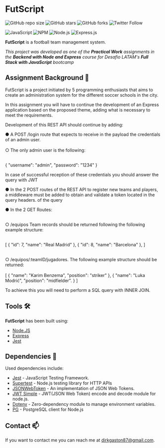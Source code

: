 # FutScript

![GitHub repo size](https://img.shields.io/github/repo-size/DirkGaston/futscript)
![GitHub stars](https://img.shields.io/github/stars/DirkGaston/futscript?style=social)
![GitHub forks](https://img.shields.io/github/forks/DirkGaston/futscript?style=social)
![Twitter Follow](https://img.shields.io/twitter/follow/DirkGrave?style=social)

![JavaScript](https://img.shields.io/badge/javascript-%23323330.svg?logo=javascript&logoColor=%23F7DF1E&style=for-the-badge)
![NPM ](https://img.shields.io/badge/NPM-%23000000.svg?logo=npm&logoColor=white&style=for-the-badge)
![Node.js ](https://img.shields.io/badge/node.js-6DA55F?logo=node.js&logoColor=white&style=for-the-badge)
![Express.js](https://img.shields.io/badge/express.js-%23404d59.svg?logo=express&logoColor=%2361DAFB&style=for-the-badge)

**FutScript** is a football team management system.

_This project was developed as one of the **Practical Work** assignments in the **Backend with Node and Express** course for Desafio LATAM's **Full Stack with JavaScript** bootcamp_

## Assignment Background 📖

FutScript is a project initiated by 5 programming enthusiasts that aims to create an administration system for the different soccer schools in the city.

In this assignment you will have to continue the development of an Express application based on the proposed theme, adding what is necessary to meet the requirements.

Development of this REST API should continue by adding:

● A POST /login route that expects to receive in the payload the credentials of an admin user. <br><br>
○ The only admin user is the following: <br><br>

{
"username": "admin",
"password": "1234"
}

In case of successful reception of these credentials you should answer the query with JWT

● In the 2 POST routes of the REST API to register new teams and players, a middleware must be added to obtain and validate a token located in the query headers.
of the query

● In the 2 GET Routes: <br><br>

○ /equipos
Team records should be returned following the following example structure: <br><br>

[
{
"id": 7,
"name": "Real Madrid"
},
{
"id": 8,
"name": "Barcelona"
},
] <br><br>

○ /equipos/:teamID/jugadores.
The following example structure should be returned: <br><br>
[
{
"name": "Karim Benzema",
"position": "striker"
},
{
"name": "Luka Modrić",
"position": "midfielder".
}
]

To achieve this you will need to perform a SQL query with INNER JOIN.

## Tools 🛠️

**FutScript** has been built using:

- [Node.JS](https://nodejs.org/en/)
- [Express](https://expressjs.com/)
- [Jest](https://jestjs.io/)

## Dependencies 🚧

Used dependencies include:

- [Jest](https://www.npmjs.com/package/jest) - JavaScript Testing Framework.
- [Supertest](https://www.npmjs.com/package/supertest) - Node.js testing library for HTTP APIs
- [JSONWebToken](https://www.npmjs.com/package/jsonwebtoken) - An implementation of JSON Web Tokens.
- [JWT Simple](https://www.npmjs.com/package/jwt-simple) - JWT(JSON Web Token) encode and decode module for node.js.
- [Dotenv](https://www.npmjs.com/package/dotenv) - Zero-dependency module to manage environment variables.
- [PG](https://www.npmjs.com/package/pg) - PostgreSQL client for Node.js

## Contact 📫

If you want to contact me you can reach me at <dirkgaston87@gmail.com>.
